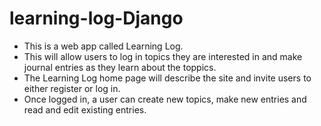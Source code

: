 # learning-log-Django
- This is a web app called Learning Log.
- This will allow users to log in topics they are interested in and make journal  entries as they learn about the toppics.
- The Learning Log home page will describe the site and invite users to either
  register or log in.
- Once logged in, a user can create new topics, make new entries and read and
  edit existing entries.
